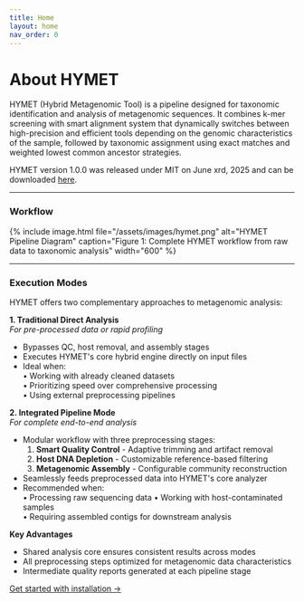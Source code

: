 ```yaml
---
title: Home
layout: home
nav_order: 0
---
```


# About HYMET
HYMET (Hybrid Metagenomic Tool) is a pipeline designed for taxonomic identification and analysis of metagenomic sequences. It combines k-mer screening with smart alignment system that dynamically switches between high-precision and efficient tools depending on the genomic characteristics of the sample, followed by taxonomic assignment using exact matches and weighted lowest common ancestor strategies. 

HYMET version 1.0.0 was released under MIT on June xrd, 2025 and can be downloaded [here](https://github.com/inesbmartins02/HYMET2/releases).

---
### **Workflow**

{% include image.html 
   file="/assets/images/hymet.png" 
   alt="HYMET Pipeline Diagram" 
   caption="Figure 1: Complete HYMET workflow from raw data to taxonomic analysis"
   width="600" %}



---
### **Execution Modes**

HYMET offers two complementary approaches to metagenomic analysis:

**1. Traditional Direct Analysis**  
*For pre-processed data or rapid profiling*  
- Bypasses QC, host removal, and assembly stages  
- Executes HYMET's core hybrid engine directly on input files  
- Ideal when:  
  • Working with already cleaned datasets  
  • Prioritizing speed over comprehensive processing  
  • Using external preprocessing pipelines  

**2. Integrated Pipeline Mode**  
*For complete end-to-end analysis*  
- Modular workflow with three preprocessing stages:  
  1. **Smart Quality Control** - Adaptive trimming and artifact removal  
  2. **Host DNA Depletion** - Customizable reference-based filtering  
  3. **Metagenomic Assembly** - Configurable community reconstruction  
- Seamlessly feeds preprocessed data into HYMET's core analyzer  
- Recommended when:  
  • Processing raw sequencing data 
  • Working with host-contaminated samples  
  • Requiring assembled contigs for downstream analysis  

**Key Advantages**  
- Shared analysis core ensures consistent results across modes  
- All preprocessing steps optimized for metagenomic data characteristics  
- Intermediate quality reports generated at each pipeline stage
  


[Get started with installation →](https://inesbmartins02.github.io/hymet-docs/installation.html)